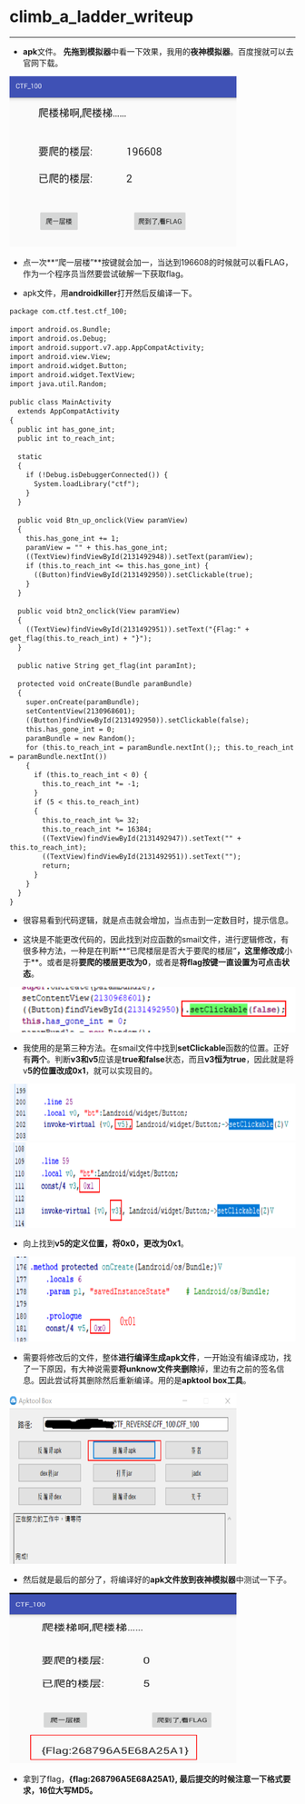 # climb_a_ladder_writeup

------

- **apk**文件。 **先拖到模拟器**中看一下效果，我用的**夜神模拟器**。百度搜就可以去官网下载。

<img src="https://github.com/sunSUNQ/PCTF_REVERSE/raw/master/climb_a_ladder/image/origin.png" width="400" height="300" alt="图片加载失败"/>

- 点一次**“爬一层楼”**按键就会加一，当达到196608的时候就可以看FLAG，作为一个程序员当然要尝试破解一下获取flag。

- apk文件，用**androidkiller**打开然后反编译一下。

```
package com.ctf.test.ctf_100;

import android.os.Bundle;
import android.os.Debug;
import android.support.v7.app.AppCompatActivity;
import android.view.View;
import android.widget.Button;
import android.widget.TextView;
import java.util.Random;

public class MainActivity
  extends AppCompatActivity
{
  public int has_gone_int;
  public int to_reach_int;
  
  static
  {
    if (!Debug.isDebuggerConnected()) {
      System.loadLibrary("ctf");
    }
  }
  
  public void Btn_up_onclick(View paramView)
  {
    this.has_gone_int += 1;
    paramView = "" + this.has_gone_int;
    ((TextView)findViewById(2131492948)).setText(paramView);
    if (this.to_reach_int <= this.has_gone_int) {
      ((Button)findViewById(2131492950)).setClickable(true);
    }
  }
  
  public void btn2_onclick(View paramView)
  {
    ((TextView)findViewById(2131492951)).setText("{Flag:" + get_flag(this.to_reach_int) + "}");
  }
  
  public native String get_flag(int paramInt);
  
  protected void onCreate(Bundle paramBundle)
  {
    super.onCreate(paramBundle);
    setContentView(2130968601);
    ((Button)findViewById(2131492950)).setClickable(false);
    this.has_gone_int = 0;
    paramBundle = new Random();
    for (this.to_reach_int = paramBundle.nextInt();; this.to_reach_int = paramBundle.nextInt())
    {
      if (this.to_reach_int < 0) {
        this.to_reach_int *= -1;
      }
      if (5 < this.to_reach_int)
      {
        this.to_reach_int %= 32;
        this.to_reach_int *= 16384;
        ((TextView)findViewById(2131492947)).setText("" + this.to_reach_int);
        ((TextView)findViewById(2131492951)).setText("");
        return;
      }
    }
  }
}
```

- 很容易看到代码逻辑，就是点击就会增加，当点击到一定数目时，提示信息。

- 这块是不能更改代码的，因此找到对应函数的smail文件，进行逻辑修改，有很多种方法，一种是在判断**“已爬楼层是否大于要爬的楼层”**，这里修改成**小于**。或者是将**要爬的楼层更改为0**，或者是**将flag按键一直设置为可点击状态**。
  
<img src="https://github.com/sunSUNQ/PCTF_REVERSE/raw/master/climb_a_ladder/image/clickable.png" width="600" height="80" alt="图片加载失败"/>


- 我使用的是第三种方法。在smail文件中找到**setClickable**函数的位置。正好有**两个**。判断**v3和v5**应该是**true和false**状态，而且**v3恒为true**，因此就是将v**5的位置改成0x1**，就可以实现目的。

<img src="https://github.com/sunSUNQ/PCTF_REVERSE/raw/master/climb_a_ladder/image/v5.png" width="800" height="100" alt="图片加载失败"/><br>
<img src="https://github.com/sunSUNQ/PCTF_REVERSE/raw/master/climb_a_ladder/image/v3.png" width="1000" height="150" alt="图片加载失败"/>
<br>
- 向上找到**v5的定义位置，将0x0，更改为0x1**。

<img src="https://github.com/sunSUNQ/PCTF_REVERSE/raw/master/climb_a_ladder/image/change.png" width="800" height="150" alt="图片加载失败"/><br>

- 需要将修改后的文件，整体**进行编译生成apk文件**，一开始没有编译成功，找了一下原因，有大神说需要**将unknow文件夹删除**掉，里边有之前的签名信息。因此尝试将其删除然后重新编译。用的是**apktool box工具**。

<img src="https://github.com/sunSUNQ/PCTF_REVERSE/raw/master/climb_a_ladder/image/apktool_box.png" width="400" height="300" alt="图片加载失败"/><br>

- 然后就是最后的部分了，将编译好的**apk文件放到夜神模拟器**中测试一下子。
<img src="https://github.com/sunSUNQ/PCTF_REVERSE/raw/master/climb_a_ladder/image/flag.png" width="400" height="300" alt="图片加载失败"/>
<br>

- 拿到了flag，**{flag:268796A5E68A25A1}, 最后提交的时候注意一下格式要求，16位大写MD5。**


